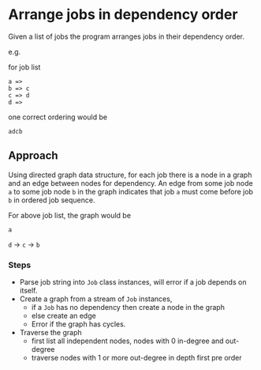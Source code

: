 # Arrange jobs in dependency order

Given a list of jobs the program arranges jobs in their dependency order.

e.g.

for job list

```
a =>
b => c
c => d
d =>
```

one correct ordering would be

```adcb```

## Approach

Using directed graph data structure, for each job there is a node in a graph and
an edge between nodes for dependency. An edge from some job node ```a``` to some 
job node ```b``` in the graph indicates that job ```a``` must come before job ```b``` 
in ordered job sequence.

For above job list, the graph would be 

```a```

```d``` -> ```c``` -> ```b```

### Steps

- Parse job string into ```Job``` class instances, will error if a job depends on itself.
- Create a graph from a stream of ```Job``` instances, 
    - if a ```Job``` has no dependency then create a node in the graph
    - else create an edge
    - Error if the graph has cycles.
- Traverse the graph
    - first list all independent nodes, nodes with 0 in-degree and out-degree
    - traverse nodes with 1 or more out-degree in depth first pre order